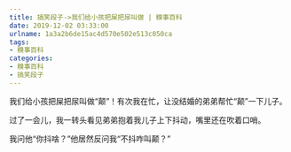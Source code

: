```yaml
---
title: 搞笑段子->我们给小孩把屎把尿叫做 | 糗事百科
date: 2019-12-02 03:33:00
urlname: 1a3a2b6de15ac4d570e502e513c050ca
tags: 
- 糗事百科
categories:
- 糗事百科
- 搞笑段子
---
```

我们给小孩把屎把尿叫做“颠”！有次我在忙，让没结婚的弟弟帮忙“颠”一下儿子。

过了一会儿，我一转头看见弟弟抱着我儿子上下抖动，嘴里还在吹着口哨。

我问他“你抖啥？”他居然反问我“不抖咋叫颠？”


